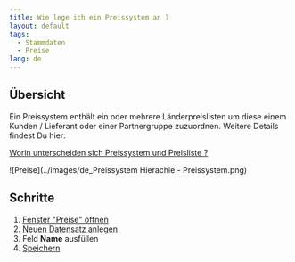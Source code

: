 ```yaml
---
title: Wie lege ich ein Preissystem an ?
layout: default
tags:
  - Stammdaten
  - Preise
lang: de
---
```

## Übersicht

Ein Preissystem enthält ein oder mehrere Länderpreislisten um diese einem Kunden / Lieferant oder einer Partnergruppe zuzuordnen. 
Weitere Details findest Du hier: 

[Worin unterscheiden sich Preissystem und Preisliste ?](Worin_unterscheiden_sich_preissystem_und_preisliste)

![Preise](../images/de_Preissystem Hierachie - Preissystem.png)

## Schritte

1. [Fenster "Preise" öffnen](Wie_finde_und_öffne_ich_ein_Fenster) 
1. [Neuen Datensatz anlegen](Wie_lege_ich_einen_neuen_datensatz_an)
1. Feld **Name** ausfüllen	
1. [Speichern](Wie_lege_ich_einen_neuen_datensatz_an)
